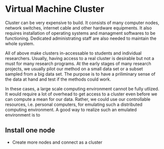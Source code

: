 # Virtual Machine Cluster

Cluster can be very expensive to build. It consists of many computer nodes, network switches, internet cable and other hardware equipments. It also requires installation of operating systems and managment softwares to be functioning. Dedicated administrating staff are also needed to maintain the whole system. 

All of above make clusters in-accessable to students and individual researchers. Usually, having access to a real cluster is desirable but not a must for many research programs. At the early stages of many research projects, we usually pilot our method on a small data set or a subset sampled from a big data set. The purpose is to have a priliminary sense of the data at hand and test if the methods could work.

In these cases, a large scale computing environment cannot be fully utlized. It would require a lot of overhead to get access to a cluster even before we can compute a mean for our data. Rather, we could use our controllable resources, i.e. personal computers, for emulating such a distributed computing environment. A good way to realize such an emulated environment is to 

## Install one node


  
  

- Create more nodes and connect as a cluster
